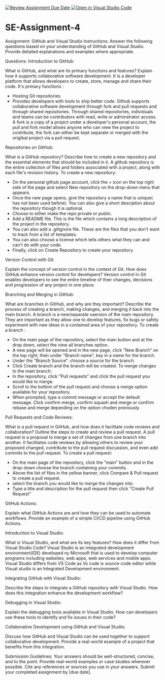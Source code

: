 [![Review Assignment Due Date](https://classroom.github.com/assets/deadline-readme-button-22041afd0340ce965d47ae6ef1cefeee28c7c493a6346c4f15d667ab976d596c.svg)](https://classroom.github.com/a/GvXCZgfk)
[![Open in Visual Studio Code](https://classroom.github.com/assets/open-in-vscode-2e0aaae1b6195c2367325f4f02e2d04e9abb55f0b24a779b69b11b9e10269abc.svg)](https://classroom.github.com/online_ide?assignment_repo_id=15378719&assignment_repo_type=AssignmentRepo)
# SE-Assignment-4
Assignment: GitHub and Visual Studio
Instructions:
Answer the following questions based on your understanding of GitHub and Visual Studio. Provide detailed explanations and examples where appropriate.

Questions:
Introduction to GitHub:

What is GitHub, and what are its primary functions and features? Explain how it supports collaborative software development.
It is a developer platform that allows developers to create, store, manage and share their code. 
It's primary functions : 
- Hosting Git repositories.
- Provides developers with tools to ship better code.
 Github supports collaborative software development through fork and pull requests and through shared repositories. Through shared repositories, individuals and teams can be contributors with read, write or adminstrator access. A fork is a copy of a project under a developer's personal account, the pull and fork model allows anyone who can view the project to contribute, the fork can either be kept separate or merged with the origibal project via a pull request.


Repositories on GitHub:

What is a GitHub repository? Describe how to create a new repository and the essential elements that should be included in it.
A github repository is the entire collection of files and folders associated with a project, along with each file's revision history.
To create a new repository:
- On the personal github page account, click the + icon on the top right side of the page and select New repository on the drop-down menu that appears.
- Once the new page opens, give the repository a name that is unique( has not been used before). You can also give a short desciption about the repository though it is optional.
- Choose to either make the repo private or public.
- Add a README file. This is the file which contains a long description of the project in the repository.
- You can also add a .gitignore file. These are the files that you don't want to track from a list of templates.
- You can also choose a license which tells others what they can and can't do with your code.
- Finally, click on Create Repository to create your repository.


Version Control with Git:

Explain the concept of version control in the context of Git. How does GitHub enhance version control for developers?
Version control in Git enables developers to see the entire timeline of their changes, decisions and progression of any project in one place. 

Branching and Merging in GitHub:

What are branches in GitHub, and why are they important? Describe the process of creating a branch, making changes, and merging it back into the main branch. 
A branch is a new/separate vaersion of the main repository. They are important as they allow one to develop features, fix bugs or safely experiment with new ideas in a contained area of your repository.
To create a branch : 
- On the main page of the repository, select the main button and at the drop down, select the view all branches option.
- A new page will be opened and in the new page, click "New Branch" on the top right, then under "Branch name", key in a name for the branch.
- Under the "Branch Source". choose a source for the branch.
- Click Create branch and the branch will be created.
To merge changes to the main branch:
- In the repository, click "Pull requests" and click the pull request you would like to merge.
- Scroll to the bottom of the pull request and choose a merge option available for your repository.
- When prompted, type a commit message or accept the default message. Click confirm merge, confirm squash and merge or confirm rebase and merge depending on the option choden previously.


Pull Requests and Code Reviews:

What is a pull request in GitHub, and how does it facilitate code reviews and collaboration? Outline the steps to create and review a pull request.
A pull request is a proposal to merge a set of changes from one branch into another. It facilitates code reviews by allowing others to review your proposed changed, contribute to the pull request discussion, and even add commits to the pull request.
To create a pull request:
- On the main page of the repository, click the "main" button and in the drop-down choose the branch containing your commits.
- Above the list of files in the yellow banner, click Compare & Pull request to create a pull request.
- select the branch you would like to merge the changes into.
- Type a title and description for the pull request then click "Create Pull Request"


GitHub Actions:

Explain what GitHub Actions are and how they can be used to automate workflows. Provide an example of a simple CI/CD pipeline using GitHub Actions.


Introduction to Visual Studio:

What is Visual Studio, and what are its key features? How does it differ from Visual Studio Code?
Visual Studio is an integrated development environment(IDE) developed ny Microsoft that is used to develop computer programs including websites, web apps, web services and mobile apps. Visual Studio differs from VS Code as Vs code is source-code editor while Visual studio is an Integrated Development environment.


Integrating GitHub with Visual Studio:

Describe the steps to integrate a GitHub repository with Visual Studio. How does this integration enhance the development workflow?


Debugging in Visual Studio:

Explain the debugging tools available in Visual Studio. How can developers use these tools to identify and fix issues in their code?


Collaborative Development using GitHub and Visual Studio:

Discuss how GitHub and Visual Studio can be used together to support collaborative development. Provide a real-world example of a project that benefits from this integration.


Submission Guidelines:
Your answers should be well-structured, concise, and to the point.
Provide real-world examples or case studies wherever possible.
Cite any references or sources you use in your answers.
Submit your completed assignment by [due date].
